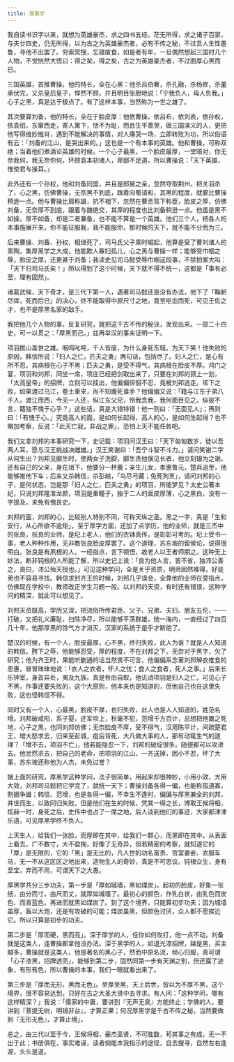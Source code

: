 ```yaml
---
title: 厚黑学
---
```


我自读书识字以来，就想为英雄豪杰，求之四书五经，茫无所得，求之诸子百家，与夫廿四史，仍无所得，以为古之为英雄豪杰者，必有不传之秘，不过吾人生性愚鲁，寻他不出罢了。穷索冥搜，忘寝废食，如是者有年，一旦偶然想起三国时几个人物，不觉恍然大悟曰：得之矣，得之矣，古之为英雄豪杰者，不过面厚心黑而已。

三国英雄，首推曹操，他的特长，全在心黑：他杀吕伯奢，杀孔融，杀杨修，杀董承伏完，又杀皇后皇子，悍然不顾，并且明目张胆地说：「宁我负人，毋人负我。」心子之黑，真是达于极点了。有了这样本事，当然称为一世之雄了。

其次要算刘备，他的特长，全在于脸皮厚：他依曹操，依吕布，依刘表，依孙权，依袁绍，东窜西走，寄人篱下，恬不为耻，而且生平善哭，做三国演义的人，更把他写得维妙维肖，遇到不能解决的事情，对人痛哭一场，立即转败为功，所以俗语有云：「刘备的江山，是哭出来的。」这也是一个有本事的英雄。他和曹操，可称双绝；当着他们煮酒论英雄的时候，一个心子最黑，一个脸皮最厚，一堂晤对，你无奈我何，我无奈你何，环顾袁本初诸人，卑鄙不足道，所以曹操说：「天下英雄，惟使君与操耳。」

此外还有一个孙权，他和刘备同盟，并且是郎舅之亲，忽然夺取荆州，把关羽杀了，心之黑，仿佛曹操，无奈黑不到底，跟着向蜀请和，其黑的程度，就要比曹操稍逊一点。他与曹操比肩称雄，抗不相下，忽然在曹丞驾下称臣，脸皮之厚，仿佛刘备，无奈厚不到底，跟着与魏绝交，其厚的程度也比刘备稍逊一点。他虽是黑不如操，厚不如备，却是二者兼备，也不能不算是一个英雄。他们三个人，把各人的本事施展开来，你不能征服我，我不能服你，那时候的天下，就不能不分而为三。

后来曹操、刘备、孙权，相继死了，司马氏父子乘时崛起，他算是受了曹刘诸人的熏陶，集厚黑学之大成，他能欺人寡妇孤儿，心之黑与曹操一样；能够受巾帼之辱，脸皮之厚，还更甚于刘备；我读史见司马懿受辱巾帼这段事，不禁拍案大叫：「天下归司马氏矣！」所以得到了这个时候，天下就不得不统一，这都是「事有必至，理有固然」。

诸葛武候，天下奇才，是三代下第一人，遇著司马懿还是没有办法，他下了「鞠躬尽瘁，死而后已」的决心，终不能取得中原尺寸之地，竟至呕血而死，可见王佐之才，也不是厚黑名家的敌手。

我把他几个人物的事，反复研究，就把这千古不传的秘诀，发现出来。一部二十四史，可一以贯之：「厚黑而己。」兹再举汉的事来证明一下。

项羽拔山盖世之雄。咽鸣叱咤，千人皆废，为什么身死东城，为天下笑！他失败的原因，韩信所说：「妇人之仁，匹夫之勇」两句话，包括尽了。妇人之仁，是心有所不忍，其病根在心子不黑；匹夫之勇，是受不得气，其病根在脸皮不厚。鸿门之宴，项羽和刘邦，同坐一席，项庄已经把剑取出来了，只要在刘邦的颈上一划，「太高皇帝」的招牌，立刻可以挂出，他偏偏徘徊不忍，竟被刘邦逃走。垓下之败，如果渡过乌江，卷土重来，尚不知鹿死谁手？他偏偏又说：「籍与江东子弟八千人，渡江而西，今无一人还，纵江东父兄，怜我念我，我何面目见之。纵彼不言，籍独不愧于心乎？」这些话，真是大错特错！他一则曰：「无面见人」；再则曰：「有愧于心。」究竟高人的面，是如何长起得，高人的心，是如何生起得？也不略加考察，反说：「此天亡我，非战之罪」，恐怕上天不能任咎吧。

我们又拿刘邦的本事研究一下，史记载：项羽问汉王曰：「天下匈匈数岁，徒以吾两人耳，愿与汉王挑战决雌雄。」汉王笑谢曰：「吾宁斗智不斗力。」请问笑谢二字从何生出？刘邦见郦生时，使两女子洗脚，郦生责他倨见长者，他立刻辍为之谢。还有自己的父亲，身在俎下，他要分一杯羹；亲生儿女，孝惠鲁元，楚兵追至，他能够推他下车；后来又杀韩信，杀彭越，「鸟尽弓藏；兔死狗烹」，请问刘邦的心子，是何状态，岂是那「妇人之仁，匹夫之勇」的项羽，所能梦见？太史公著本纪，只说刘邦隆准龙颜，项羽是重瞳子，独于二人的面皮厚薄，心之黑白，没有一字提及，未免有愧良史。

刘邦的面，刘邦的心，比较别人特别不同，可称天纵之圣。黑之一字，真是「生和安行，从心所欲不逾矩」，至于厚字方面，还加了点学历，他的业师，就是三杰中的张良，张良的业师，是圮上老人，他们的衣钵真传，是彰彰可考的。圮上受书一事，老人种种作用，无非教张良脸皮厚罢了。这个道理，苏东坡的留侯论，说得很明白。张良是有夙根的人，一经指点，言下顿悟，故老人以王者师期之。这种无上妙法，断非钝根的人所能了解，所以史记上说：「良为他人言，皆不省，独沛公善之，良曰，沛公殆天授也。」可见这种学问，全是关乎资质，明师固然难得，好徒弟也不容易寻找。韩信求封齐王的时候，刘邦几乎误会，全靠他的业师在旁指点，仿佛现在学校中，教师改正学生习题一般。以刘邦的天资，有时还有错误，这种学问的精深，就此可以想见了。

刘邦天资既高，学历又深，把流俗所传君臣、父子、兄弟、夫妇、朋友五伦，一一打破，又把礼义廉耻，扫除净尽，所以能够平荡群雄，统一海内，一直经过了四百几十年，他那厚黑的馀气方才消灭，汉家的系统于是乎才断绝了。

楚汉的时候，有一个人，脸皮最厚，心不黑，终归失败，此人为谁？就是人人知道的韩信。胯下之辱，他能够忍受，厚的程度，不在刘邦之下。无奈对于黑字，欠了研究；他为齐王时，果能听蒯通的话当然贵不可言，他偏偏系念著刘邦解衣推食的恩惠，冒冒昧昧地说：「衣人之衣者，怀人之忧；食人之食者，死人之事。」后来长乐钟室，身首异处，夷及九族。真是咎由自取，他讥诮项羽是妇人之仁，可见心子不黑，作事还要失败的，这个大原则，他本来也是知道的，但他自己也在这里失败，这也怪韩信不得。

同时又有一个人，心最黑，脸皮不厚，也归失败，此人也是人人知道的，姓范名增。刘邦破咸阳，系子婴，还军坝上，秋毫不犯，范增千方百计，总想把他置之死地，心子之黑，也同刘邦仿佛；无奈脸皮不厚，受不得气，汉用陈平计，间疏楚君王，增大怒求去，归来至彭城，疽后背死，大凡做大事的人，那有动辄生气的道理？「增不去，项羽不亡」，他若能隐忍一下，刘邦的破绽很多。随便都可以攻进去。他忿然求去，把自己的老命，把项羽的江山，一齐送掉，因小不忍，坏了大事，苏东坡还称他为人杰，未免过誉？

据上面的研究，厚黑学这种学问，法子很简单，用起来却很神妙，小用小效，大用大效，刘邦司马懿把它学完了，就统一天下；曹操刘备各得一偏，也能称孤道寡，割据争雄；韩信、范增，也是各得一偏，不幸生不逢时，偏偏与厚黑兼全的刘邦，并世而生，以致同归失败。但是他们在生的时候，凭其一得之长，博取王候将相，炫赫一时，身死之后，史传中也占了一席之地，后人谈到他们的事迹，大家都津津乐道，可见厚黑学终不负人。

上天生人，给我们一张脸，而厚即在其中，给我们一颗心，而黑即在其中。从表面上看去，广不数寸，大不盈掬，好像了无奇异，但若精密的考察，就知道它的「厚」是无限的，它的「黑」是无比的，凡人世的功名富贵、宫室妻妾、衣服车马，无一不从这区区之地出来，造物生人的奇妙，真是不可思议。钝根众生，身有至宝，弃而不用，可谓天下之大愚。

厚黑学共分三步功夫，第一步是「厚如城墙，黑如煤炭」。起初的脸皮，好象一张纸，由分而寸，由尺而丈，就厚如城墙了。最初心的颜色，作乳白状，由乳色而炭色、而青蓝色，再进而就黑如煤炭了。到了这个境界，只能算初步功夫；因为城墙虽厚，轰以大炮，还是有攻破的可能；煤炭虽黑，但颜色讨厌，众人都不愿挨近它。所以只算是初步的功夫。

第二步是「厚而硬，黑而亮」。深于厚学的人，任你如何攻打，他一点不动，刘备就是这类人，连曹操都拿他没办法。深于黑学的人，如退光漆招牌，越是黑，买主越多，曹操就是这类人，他是著名的黑心子，然而中原名流，倾心归服，真可谓「心子漆黑，招牌透亮」，能够到第二步，固然同第一步有天渊之别，但还露了迹象，有形有色，所以曹操的本事，我们一眼就看出来了。

第三步是「厚而无形，黑而无色」。至厚至黑，天上后世，皆以为不厚不黑，这个境界，很不容易达到，只好在古之大圣大贤中去寻求。有人问：「这种学问，哪有这样精深？」我说：「儒家的中庸，要讲到『无声无臭』方能终止；学佛的人，要讲到『菩提无树，明镜非台』，才算正果；何况厚黑学是千古不传之秘，当然要做到『无形无色』，才算止境」。

总之，由三代以至于今，王候将相，豪杰圣贤，不可胜数，茍其事之有成，无一不出于此；书册俱在，事实难诬，读者倘能本我指示的途径，自去搜寻，自然左右逢源，头头是道。
